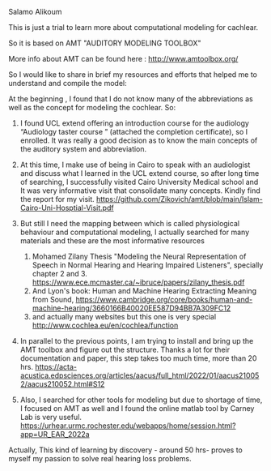 Salamo Alikoum

This is just a trial to learn more about computational modeling for cachlear.

So it is based on AMT "AUDITORY MODELING TOOLBOX"

More info about AMT can be found here : http://www.amtoolbox.org/

So I would like to share in brief my resources and efforts that helped me to understand and compile the model:

At the beginning , I found  that I do not know many of the abbreviations as well as the concept for modeling the cochlear.  So: 
1. I found UCL extend offering an introduction course for the audiology  “Audiology taster course ” (attached the completion certificate), so I enrolled. It was really a good decision as to know the main concepts of the auditory system and abbreviation.

2. At this time, I make use of being in Cairo to speak with an audiologist and discuss what I learned in the UCL extend course, so after long time of searching, I successfully visited Cairo University Medical school and It was very informative visit that consolidate many concepts. Kindly find the report for my visit. https://github.com/Zikovich/amt/blob/main/Islam-Cairo-Uni-Hosptial-Visit.pdf

3. But still I need the mapping between which is called physiological behaviour and computational modeling, I actually searched for many materials and these are the most informative resources
   1. Mohamed Zilany Thesis "Modeling the Neural Representation of Speech in Normal Hearing and Hearing Impaired Listeners", specially chapter 2 and 3. https://www.ece.mcmaster.ca/~ibruce/papers/zilany_thesis.pdf
   2. And Lyon's book: Human and Machine Hearing Extracting Meaning from Sound, https://www.cambridge.org/core/books/human-and-machine-hearing/3660166B40020EE587D94BB7A309FC12
   3. and actually many websites but this one is very special http://www.cochlea.eu/en/cochlea/function

4. In parallel to the previous points, I am trying to install and bring up the AMT toolbox and figure out the structure. Thanks a lot for their documentation and paper, this step takes too much time, more than 20 hrs. https://acta-acustica.edpsciences.org/articles/aacus/full_html/2022/01/aacus210052/aacus210052.html#S12

5. Also, I searched for other tools for modeling but due to shortage of time, I focused on AMT as well and I found the online matlab tool by Carney Lab is very useful. https://urhear.urmc.rochester.edu/webapps/home/session.html?app=UR_EAR_2022a

Actually, This kind of learning by discovery - around 50 hrs- proves to myself my passion to solve real hearing loss problems.

